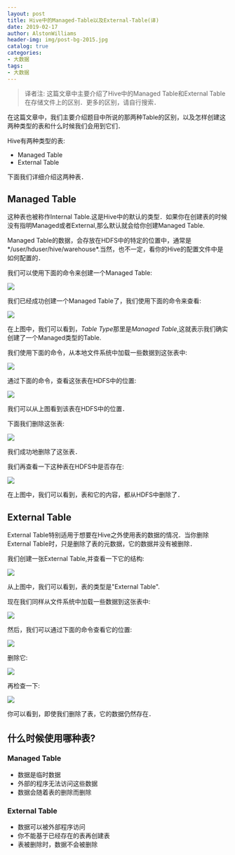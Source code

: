 ```yaml
---
layout: post
title: Hive中的Managed-Table以及External-Table(译)
date: 2019-02-17
author: AlstonWilliams
header-img: img/post-bg-2015.jpg
catalog: true
categories:
- 大数据
tags:
- 大数据
---
```

> 译者注:
 这篇文章中主要介绍了Hive中的Managed Table和External Table在存储文件上的区别．更多的区别，请自行搜索．

 在这篇文章中，我们主要介绍题目中所说的那两种Table的区别，以及怎样创建这两种类型的表和什么时候我们会用到它们．

 Hive有两种类型的表:
 - Managed Table
 - External Table

下面我们详细介绍这两种表．

## Managed Table
这种表也被称作Internal Table.这是Hive中的默认的类型．如果你在创建表的时候没有指明Managed或者External,那么默认就会给你创建Managed Table.

Managed Table的数据，会存放在HDFS中的特定的位置中，通常是*/user/hduser/hive/warehouse*.当然，也不一定，看你的Hive的配置文件中是如何配置的．

我们可以使用下面的命令来创建一个Managed Table:

![](https://i2.wp.com/s3.amazonaws.com/acadgildsite/wordpress_images/bigdatadeveloper/Managed+and+External+tables+in+hive/Create_manage_table.png?resize=768%2C59&ssl=1)

我们已经成功创建一个Managed Table了，我们使用下面的命令来查看:

![](https://i2.wp.com/s3.amazonaws.com/acadgildsite/wordpress_images/bigdatadeveloper/Managed+and+External+tables+in+hive/info_managed_table.png?resize=763%2C577&ssl=1)

在上图中，我们可以看到，*Table Type*那里是*Managed Table*,这就表示我们确实创建了一个Managed类型的Table.

我们使用下面的命令，从本地文件系统中加载一些数据到这张表中:

![](https://s3.amazonaws.com/acadgildsite/wordpress_images/bigdatadeveloper/Managed+and+External+tables+in+hive/load_data_managed_table.png)

通过下面的命令，查看这张表在HDFS中的位置:

![](https://i1.wp.com/s3.amazonaws.com/acadgildsite/wordpress_images/bigdatadeveloper/Managed+and+External+tables+in+hive/check_managed_data.png?resize=768%2C64&ssl=1)

我们可以从上图看到该表在HDFS中的位置．

下面我们删除这张表:

![](https://i2.wp.com/s3.amazonaws.com/acadgildsite/wordpress_images/bigdatadeveloper/Managed+and+External+tables+in+hive/drop_managed_table.png?resize=245%2C74&ssl=1)

我们成功地删除了这张表．

我们再查看一下这种表在HDFS中是否存在:

![](https://i0.wp.com/s3.amazonaws.com/acadgildsite/wordpress_images/bigdatadeveloper/Managed+and+External+tables+in+hive/check_data_after_delete_managed.png?resize=768%2C55&ssl=1)

在上图中，我们可以看到，表和它的内容，都从HDFS中删除了．

## External Table
External Table特别适用于想要在Hive之外使用表的数据的情况．当你删除External Table时，只是删除了表的元数据，它的数据并没有被删除．

我们创建一张External Table,并查看一下它的结构:

![](https://i2.wp.com/s3.amazonaws.com/acadgildsite/wordpress_images/bigdatadeveloper/Managed+and+External+tables+in+hive/create_external_table.png?resize=768%2C522&ssl=1)

从上图中，我们可以看到，表的类型是"External Table".

现在我们同样从文件系统中加载一些数据到这张表中:

![](https://s3.amazonaws.com/acadgildsite/wordpress_images/bigdatadeveloper/Managed+and+External+tables+in+hive/load_data_external_table.png)

然后，我们可以通过下面的命令查看它的位置:

![](https://i1.wp.com/s3.amazonaws.com/acadgildsite/wordpress_images/bigdatadeveloper/Managed+and+External+tables+in+hive/check_managed_data.png?resize=768%2C64&ssl=1)

删除它:

![](https://i2.wp.com/s3.amazonaws.com/acadgildsite/wordpress_images/bigdatadeveloper/Managed+and+External+tables+in+hive/drop_external_table.png?resize=245%2C74&ssl=1)

再检查一下:

![](https://i0.wp.com/s3.amazonaws.com/acadgildsite/wordpress_images/bigdatadeveloper/Managed+and+External+tables+in+hive/check-data_after_delete_external.png?resize=768%2C72&ssl=1)

你可以看到，即使我们删除了表，它的数据仍然存在．

## 什么时候使用哪种表?

### Managed Table
- 数据是临时数据
- 外部的程序无法访问这些数据
- 数据会随着表的删除而删除

### External Table
- 数据可以被外部程序访问
- 你不能基于已经存在的表再创建表
- 表被删除时，数据不会被删除
